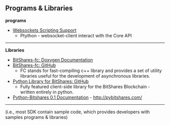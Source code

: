## Programs & Libraries


**programs**

- [Websockets Scripting Support](../program_libraries/websocket_scripting_support.md#websockets-scripting-support)
  - Ptython - websocket-client interact with the Core API

***

**Libraries**
- [BitShares-fc: Doxygen Documentation](http://open-explorer.io/doxygen/fc/)
- [BitShares-fc: GitHub](https://github.com/bitshares/bitshares-fc#fc)
  - FC stands for fast-compiling c++ library and provides a set of utility libraries useful for the development of asynchronous libraries. 
- [Python Library for BitShares: GitHub](https://github.com/bitshares/python-bitshares#python-library-for-bitshares)
  - Fully featured client-side library for the BitShares Blockchain - written entirely in python. 
- [Python-Bitshares 0.1 Documentation](http://docs.pybitshares.com/) - http://pybitshares.com/

***


(i.e., most SDK contain sample code, which provides developers with samples programs & libraries)
